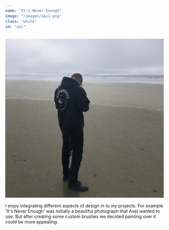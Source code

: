 ```yaml
---
name: "It's Never Enough"
image: "/images/s&c1.png"
class: "white"
id: "s&c"
---
```


![](/images/og-pic.png)

I enjoy integrating different aspects of design in to my projects. For example 'It's Never Enough' was initially a beautiful photograph that Axel wanted to use. But after creating some custom brushes we decided painting over it could be more appealing.
